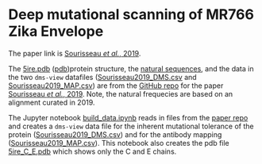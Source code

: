 # Deep mutational scanning of MR766 Zika Envelope

The paper link is [Sourisseau _et al._, 2019](https://research.fhcrc.org/content/dam/stripe/bloom/labfiles/publications/Sourisseau2019.pdf).

The [5ire.pdb](5ire.pdb) ([pdb](https://www.rcsb.org/structure/5ire))protein structure, the [natural sequences](./E_alignment.fasta), and the data in the two `dms-view` datafiles ([Sourisseau2019_DMS.csv](Sourisseau2019_DMS.csv) and [Sourisseau2019_MAP.csv](Sourisseau2019_MAP.csv)) are from the [GitHub repo](https://github.com/jbloomlab/ZIKV_DMS_with_EvansLab) for the paper [Sourisseau _et al._, 2019](https://research.fhcrc.org/content/dam/stripe/bloom/labfiles/publications/Sourisseau2019.pdf). Note, the natural frequecies are based on an alignment curated in 2019.

The Jupyter notebook [build_data.ipynb](build_data.ipynb) reads in files from the [paper repo](https://github.com/jbloomlab/ZIKV_DMS_with_EvansLab) and creates a `dms-view` data file for the inherent mutational tolerance of the protein ([Sourisseau2019_DMS.csv](Sourisseau2019_DMS.csv)) and for the antibody mapping ([Sourisseau2019_MAP.csv](Sourisseau2019_MAP)). This notebook also creates the pdb file [5ire_C_E.pdb](5ire_C_E.pdb) which shows only the C and E chains. 
